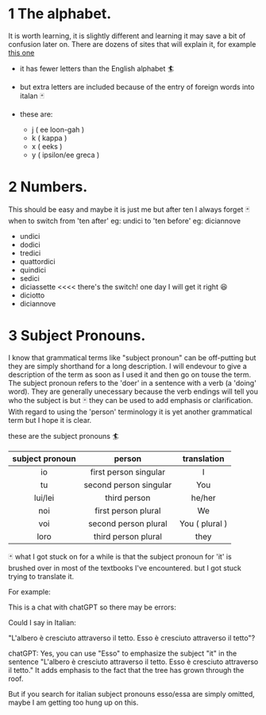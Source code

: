 # 1   The alphabet.  
It is worth learning, it is slightly different and learning it may save a bit of confusion later on. There are dozens of sites that will explain it, for example [this one](https://www.berlitz.com/blog/italian-alphabet) 
* it has fewer letters than the English alphabet 🏄
* but extra letters are included because of the entry of foreign words into italan 🃏
 * these are:
 
   - j ( ee loon-gah )
   - k ( kappa )
   - x ( eeks )
   - y ( ipsilon/ee greca )

# 2  Numbers.
This should be easy and maybe it is just me but after ten I always forget 🃏 when to switch from 'ten after' eg: undici to 'ten before' eg: diciannove


  - undici
  - dodici
  - tredici
  - quattordici
  - quindici
  - sedici
  - diciassette  <<<< there's the switch! one day I will get it right 😆
  - diciotto
  - diciannove

# 3  Subject Pronouns.
I know that grammatical terms like "subject pronoun" can be off-putting but they are simply shorthand for a long description.  I will endevour to give a description of the term as soon as I used it and then go on touse the term.  The subject pronoun refers to the 'doer' in a sentence with a verb (a 'doing' word).  They are generally unecessary because the verb endings will tell you who the subject is but 🃏 they can be used to add emphasis or clarification. With regard to using the 'person' terminology it is yet another grammatical term but I hope it is clear.

these are the subject pronouns 🏄

| subject pronoun | person | translation |
|:-:|:-:|:-:|
|io| first person singular | I |
|tu | second person singular |You|
|lui/lei| third person |he/her |
|noi | first person plural | We |
|voi | second person plural | You ( plural )|
|loro | third person plural |they|

🃏 what I got stuck on for a while is that the subject pronoun for 'it' is brushed over in most of the textbooks I've encountered.
but I got stuck trying to translate it.

For example:

This is a chat with chatGPT so there may be errors:

Could I say in Italian:

 "L'albero è cresciuto attraverso il tetto. Esso è cresciuto attraverso il tetto"?

chatGPT:
Yes, you can use "Esso" to emphasize the subject "it" in the sentence "L'albero è cresciuto attraverso il tetto. 
Esso è cresciuto attraverso il tetto." It adds emphasis to the fact that the tree has grown through the roof.

But if you search for italian subject pronouns esso/essa are simply omitted, maybe I am getting too hung up on this.


